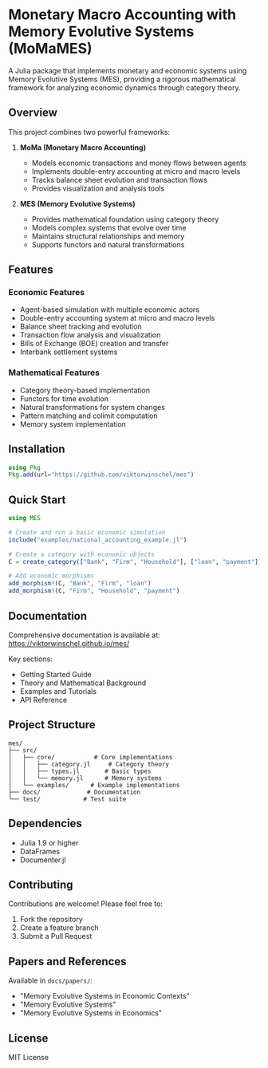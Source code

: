 # Monetary Macro Accounting with Memory Evolutive Systems (MoMaMES)

A Julia package that implements monetary and economic systems using Memory Evolutive Systems (MES), providing a rigorous mathematical framework for analyzing economic dynamics through category theory.

## Overview

This project combines two powerful frameworks:

1. **MoMa (Monetary Macro Accounting)**
   - Models economic transactions and money flows between agents
   - Implements double-entry accounting at micro and macro levels
   - Tracks balance sheet evolution and transaction flows
   - Provides visualization and analysis tools

2. **MES (Memory Evolutive Systems)**
   - Provides mathematical foundation using category theory
   - Models complex systems that evolve over time
   - Maintains structural relationships and memory
   - Supports functors and natural transformations

## Features

### Economic Features
- Agent-based simulation with multiple economic actors
- Double-entry accounting system at micro and macro levels
- Balance sheet tracking and evolution
- Transaction flow analysis and visualization
- Bills of Exchange (BOE) creation and transfer
- Interbank settlement systems

### Mathematical Features
- Category theory-based implementation
- Functors for time evolution
- Natural transformations for system changes
- Pattern matching and colimit computation
- Memory system implementation

## Installation

```julia
using Pkg
Pkg.add(url="https://github.com/viktorwinschel/mes")
```

## Quick Start

```julia
using MES

# Create and run a basic economic simulation
include("examples/national_accounting_example.jl")

# Create a category with economic objects
C = create_category(["Bank", "Firm", "Household"], ["loan", "payment"])

# Add economic morphisms
add_morphism!(C, "Bank", "Firm", "loan")
add_morphism!(C, "Firm", "Household", "payment")
```

## Documentation

Comprehensive documentation is available at:
https://viktorwinschel.github.io/mes/

Key sections:
- Getting Started Guide
- Theory and Mathematical Background
- Examples and Tutorials
- API Reference

## Project Structure

```
mes/
├── src/
│   ├── core/           # Core implementations
│   │   ├── category.jl     # Category theory
│   │   ├── types.jl       # Basic types
│   │   └── memory.jl      # Memory systems
│   └── examples/      # Example implementations
├── docs/             # Documentation
└── test/            # Test suite
```

## Dependencies

- Julia 1.9 or higher
- DataFrames
- Documenter.jl

## Contributing

Contributions are welcome! Please feel free to:
1. Fork the repository
2. Create a feature branch
3. Submit a Pull Request

## Papers and References

Available in `docs/papers/`:
- "Memory Evolutive Systems in Economic Contexts"
- "Memory Evolutive Systems"
- "Memory Evolutive Systems in Economics"

## License

MIT License 